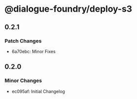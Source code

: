 # @dialogue-foundry/deploy-s3

## 0.2.1

### Patch Changes

- 6a70ebc: Minor Fixes

## 0.2.0

### Minor Changes

- ec095af: Initial Changelog
